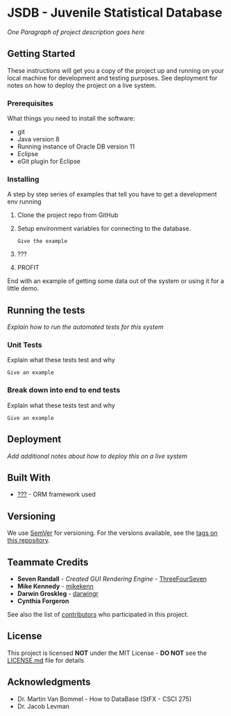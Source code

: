 # JSDB - Juvenile Statistical Database

_One Paragraph of project description goes here_

## Getting Started

These instructions will get you a copy of the project up and running on your local machine for development and testing purposes. See deployment for notes on how to deploy the project on a live system.

### Prerequisites

What things you need to install the software:

 - git
 - Java version 8
 - Running instance of Oracle DB version 11
 - Eclipse
 - eGit plugin for Eclipse


### Installing

A step by step series of examples that tell you have to get a development env running

 1. Clone the project repo from GitHub
 2. Setup environment variables for connecting to the database.
    ```
    Give the example
    ```

 3. ???
 4. PROFIT

End with an example of getting some data out of the system or using it for a little demo.

## Running the tests

_Explain how to run the automated tests for this system_

### Unit Tests

Explain what these tests test and why

```
Give an example
```

### Break down into end to end tests

Explain what these tests test and why

```
Give an example
```

## Deployment

_Add additional notes about how to deploy this on a live system_

## Built With

* [???]() - ORM framework used

## Versioning

We use [SemVer](http://semver.org/) for versioning. For the versions available, see the [tags on this repository](https://github.com/ThreeFourSeven/Database-Gui/tags).

## Teammate Credits

* **Seven Randall** - *Created GUI Rendering Engine* - [ThreeFourSeven](https://github.com/ThreeFourSeven)
* **Mike Kennedy** - [mikekenn](https://github.com/mikekenn)
* **Darwin Groskleg** - [darwingr](https://github.com/darwingr)
* **Cynthia Forgeron**

See also the list of [contributors](https://github.com/ThreeFourSeven/Database-Gui/contributors) who participated in this project.

## License

This project is licensed **NOT** under the MIT License - **DO NOT** see the [LICENSE.md](LICENSE.md) file for details

## Acknowledgments

* Dr. Martin Van Bommel - How to DataBase (StFX - CSCI 275)
* Dr. Jacob Levman
